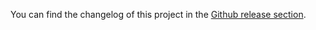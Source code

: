 You can find the changelog of this project in the [Github release section](https://github.com/mltooling/project-template/releases).